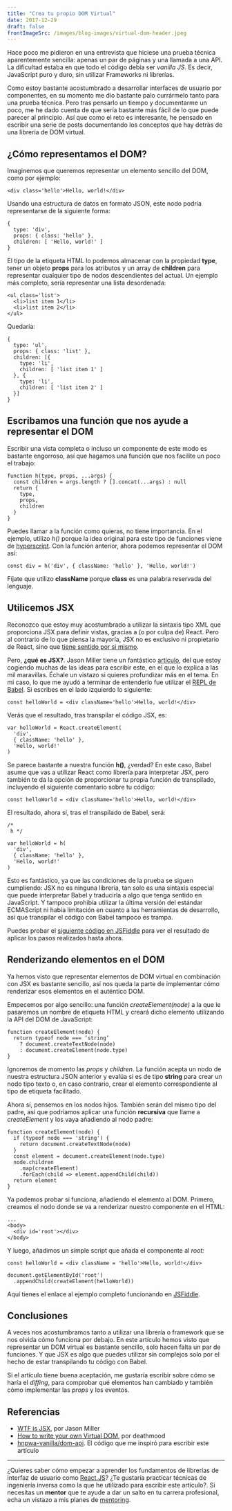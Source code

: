 ```yaml
---
title: "Crea tu propio DOM Virtual"
date: 2017-12-29
draft: false
frontImageSrc: /images/blog-images/virtual-dom-header.jpeg
---
```


Hace poco me pidieron en una entrevista que hiciese una prueba técnica
aparentemente sencilla: apenas un par de páginas y una llamada a una API. La
dificultad estaba en que todo el código debía ser _vanilla JS_. Es decir,
JavaScript puro y duro, sin utilizar Frameworks ni librerías.

<!--more-->

Como estoy bastante acostumbrado a desarrollar interfaces de usuario por
componentes, en su momento me dio bastante palo currármelo tanto para una prueba
técnica. Pero tras pensarlo un tiempo y documentarme un poco, me he dado cuenta
de que sería bastante más fácil de lo que puede parecer al principio. Así que
como el reto es interesante, he pensado en escribir una serie de posts
documentando los conceptos que hay detrás de una librería de DOM virtual.

## ¿Cómo representamos el DOM?

Imaginemos que queremos representar un elemento sencillo del DOM, como por
ejemplo:

    <div class='hello'>Hello, world!</div>

Usando una estructura de datos en formato JSON, este nodo podría representarse
de la siguiente forma:

    {
      type: 'div',
      props: { class: 'hello' },
      children: [ 'Hello, world!' ]
    }

El tipo de la etiqueta HTML lo podemos almacenar con la propiedad **type**,
tener un objeto **props** para los atributos y un array de **children** para
representar cualquier tipo de nodos descendientes del actual. Un ejemplo más
completo, sería representar una lista desordenada:

    <ul class='list'>
      <li>list item 1</li>
      <li>list item 2</li>
    </ul>

Quedaría:

    {
      type: 'ul',
      props: { class: 'list' },
      children: [{
        type: 'li',
        children: [ 'list item 1' ]
      }, {
        type: 'li',
        children: [ 'list item 2' ]
      }]
    }

## Escribamos una función que nos ayude a representar el DOM

Escribir una vista completa o incluso un componente de este modo es bastante
engorroso, así que hagamos una función que nos facilite un poco el trabajo:

    function h(type, props, ...args) {
      const children = args.length ? [].concat(...args) : null
      return {
        type,
        props,
        children
      }
    }

Puedes llamar a la función como quieras, no tiene importancia. En el ejemplo,
utilizo _h()_ porque la idea original para este tipo de funciones viene de
[hyperscript](https://github.com/hyperhype/hyperscript). Con la función
anterior, ahora podemos representar el DOM así:

    const div = h('div', { className: 'hello' }, 'Hello, world!')

Fíjate que utilizo **className** porque **class** es una palabra reservada del
lenguaje.

## Utilicemos JSX

Reconozco que estoy muy acostumbrado a utilizar la sintaxis tipo XML que
proporciona JSX para definir vistas, gracias a (o por culpa de) React. Pero al
contrario de lo que piensa la mayoría, JSX no es exclusivo ni propietario de
React, sino que [tiene sentido por si mismo](https://facebook.github.io/jsx/).

Pero, **¿qué es JSX?**. Jason Miller tiene un fantástico
[artículo](https://jasonformat.com/wtf-is-jsx/), del que estoy cogiendo muchas
de las ideas para escribir este, en el que lo explica a las mil maravillas.
Échale un vistazo si quieres profundizar más en el tema. En mi caso, lo que me
ayudó a terminar de entenderlo fue utilizar el [REPL de
Babel](https://babeljs.io/repl). Si escribes en el lado izquierdo lo siguiente:

    const helloWorld = <div className='hello'>Hello, world!</div>

Verás que el resultado, tras transpilar el código JSX, es:

    var helloWorld = React.createElement(
      'div',
      { className: 'hello' },
      'Hello, world!'
    )

Se parece bastante a nuestra función **h()**, ¿verdad? En este caso, Babel asume
que vas a utilizar React como librería para interpretar JSX, pero también te da
la opción de proporcionar tu propia función de transpilado, incluyendo el
siguiente comentario sobre tu código:

    const helloWorld = <div className='hello'>Hello, world!</div>

El resultado, ahora sí, tras el transpilado de Babel, será:

    /*
     h */

    var helloWorld = h(
      'div',
      { className: 'hello' },
      'Hello, world!'
    )

Esto es fantástico, ya que las condiciones de la prueba se siguen cumpliendo:
JSX no es ninguna librería, tan solo es una sintaxis especial que puede
interpretar Babel y traducirla a algo que tenga sentido en JavaScript. Y tampoco
prohibía utilizar la última versión del estándar ECMAScript ni había limitación
en cuanto a las herramientas de desarrollo, así que transpilar el código con
Babel tampoco es trampa.

Puedes probar el [siguiente código en JSFiddle](https://jsfiddle.net/58pmedyd/)
para ver el resultado de aplicar los pasos realizados hasta ahora.

## Renderizando elementos en el DOM

Ya hemos visto que representar elementos de DOM virtual en combinación con JSX
es bastante sencillo, así nos queda la parte de implementar cómo renderizar esos
elementos en el auténtico DOM.

Empecemos por algo sencillo: una función _createElement(node)_ a la que le
pasaremos un nombre de etiqueta HTML y creará dicho elemento utilizando la API
del DOM de JavaScript:

    function createElement(node) {
      return typeof node === ‘string’
        ? document.createTextNode(node)
        : document.createElement(node.type)
    }

Ignoremos de momento las _props_ y _children_. La función acepta un nodo de
nuestra estructura JSON anterior y evalúa si es de tipo **string** para crear un
nodo tipo texto o, en caso contrario, crear el elemento correspondiente al tipo
de etiqueta facilitado.

Ahora sí, pensemos en los nodos hijos. También serán del mismo tipo del padre,
así que podríamos aplicar una función **recursiva** que llame a _createElement_
y los vaya añadiendo al nodo padre:

    function createElement(node) {
      if (typeof node === 'string') {
        return document.createTextNode(node)
      }
      const element = document.createElement(node.type)
      node.children
        .map(createElement)
        .forEach(child => element.appendChild(child))
      return element
    }

Ya podemos probar si funciona, añadiendo el elemento al DOM. Primero, creamos el
nodo donde se va a renderizar nuestro componente en el HTML:

    ...
    <body>
      <div id='root'></div>
    </body>

Y luego, añadimos un simple script que añada el componente al _root:_

    const helloWorld = <div className = 'hello'>Hello, world!</div>

    document.getElementById('root')
      .appendChild(createElement(helloWorld))

Aquí tienes el enlace al ejemplo completo funcionando en [JSFiddle](https://jsfiddle.net/oL0bmwg7/).

## Conclusiones

A veces nos acostumbramos tanto a utilizar una librería o framework que se nos
olvida cómo funciona por debajo. En este artículo hemos visto que representar un
DOM virtual es bastante sencillo, solo hacen falta un par de funciones. Y que
JSX es algo que puedes utilizar sin complejos solo por el hecho de estar
transpilando tu código con Babel.

Si el artículo tiene buena aceptación, me gustaría escribir sobre cómo se haría
el _diffing_, para comprobar qué elementos han cambiado y también cómo
implementar las _props_ y los eventos.

## Referencias

- [WTF is JSX](https://jasonformat.com/wtf-is-jsx/), por Jason Miller
- [How to write your own Virtual
  DOM](https://medium.com/@deathmood/how-to-write-your-own-virtual-dom-ee74acc13060),
  por deathmood
- [hnpwa-vanilla/dom-api](https://github.com/cristianbote/hnpwa-vanilla/blob/master/src/core/dom-api.js). El código que me inspiró para escribir este artículo

---

¿Quieres saber cómo empezar a aprender los fundamentos de librerías de interfaz de usuario como [React.JS](https://reactjs.org/)? ¿Te gustaría practicar técnicas de ingeniería inversa como la que he utilizado para escribir este artículo?. Si necesitas un **mentor** que te ayude a dar un salto en tu carrera profesional, echa un vistazo a mis planes de [mentoring](/mentoring).
